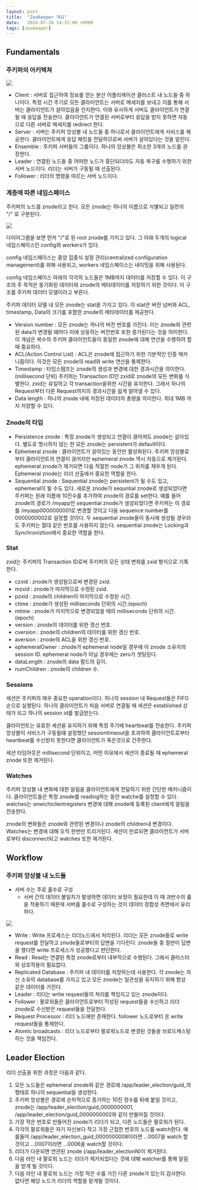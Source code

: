 ```yaml
---
layout: post
title:  "ZooKeeper 개요"
date:   2016-07-26 14:31:00 +0900
tags: [zookeeper]
---
```


## Fundamentals

### 주키퍼의 아키텍쳐

![](http://yonghochoi.github.io/images/zookeeper/zookeeper-1.png)

* Client : 서버로 접근하여 정보를 얻는 분산 어플리케이션 클러스트 내 노드들 중 하나이다. 특정 시간 주기로 모든 클라이언트는 서버로 메세지를 보내고 이를 통해 서버는 클라이언트가 살아있음을 인지한다. 이와 유사하게 서버도 클라이언트가 연결 될 때 응답을 전송한다. 클라이언트가 연결된 서버로부터 응답을 받지 못하면 자동으로 다른 서버로 메세지를 redirect 한다.
* Server : 서버는 주키퍼 앙상블 내 노드들 중 하나로서 클라이언트에게 서비스를 제공한다. 클라이언트에게 응답 패킷을 전달하므로써 서버가 살아있다는 것을 알린다.
* Ensemble : 주키퍼 서버들의 그룹이다. 하나의 앙상블은 최소한 3개의 노드를 권장한다.
* Leader : 연결된 노드들 중 어떠한 노드가 중단되더라도 자동 복구를 수행하기 위한 서버 노드이다. 리더는 서버가 구동될 때 선출된다.
* Follower : 리더의 명령을 따르는 서버 노드이다.

### 계층에 따른 네임스페이스

주키퍼의 노드를 znode라고 한다. 모든 znode는 하나의 이름으로 식별되고 일련의 "/" 로 구분된다.

![](http://yonghochoi.github.io/images/zookeeper/zookeeper-2.png)

다이어그램을 보면 먼저 "/"로 된 root znode를 가지고 있다. 그 아래 두개의 logical 네임스페이스인 config와 workers가 있다.

config 네임스페이스는 중앙 집중식 설정 관리(centralized configuration management)를 위해 사용되고, workers 네임스페이스는 네이밍을 위해 사용된다.

config 네임스페이스 아래의 각각의 노드들은 1MB까지 데이터를 저장할 수 있다. 이 구조의 주 목적은 동기화된 데이터와 znode의 메타데이터를 저장하기 위한 것이다. 이 구조를 주키퍼 데이터 모델이라고 부른다.

주키퍼 데이터 모델 내 모든 znode는 stat을 가지고 있다. 이 stat은 버전 넘버와 ACL, timestamp, Data의 크기를 포함한 znode의 메타데이터를 제공한다.

* Version number : 모든 znode는 하나의 버전 번호를 가진다. 이는 znode와 관련된 data가 변경될 떄마다 이에 상응하는 버전번호 또한 증가된다는 것을 의미한다. 이 개념은 복수의 주키퍼 클라이언트들이 동일한 znode에 대해 연산을 수행하려 할 때 중요하다.
* ACL(Action Control List) : ACL은 znode에 접근하기 위한 기본적인 인증 메카니즘이다. 이것은 모든 znode의 read와 write 연산을 통제한다.
* Timestamp : 타임스탬프는 znode의 생성과 변경에 대한 경과시간을 의미한다.(millisecond 단위) 주키퍼는 Transaction ID인 zxid로 znode의 모든 변화를 식별한다. zxid는 유일하고 각 transaction을위한 시간을 유지한다. 그래서 하나의 Request부터 다른 Request까지의 경과시간을 쉽게 알아낼 수 있다.
* Data length : 하나의 znode 내에 저장된 데이터의 총량을 의미한다. 최대 1MB 까지 저장할 수 있다.

### Znode의 타입

* Persistence znode : 특정 znode가 생성되고 연결이 끊어져도 znode는 살아있다. 별도로 명시하지 않는 한 모든 znode는 persistent가 default이다.
* Ephemeral znode : 클라이언트가 살아있는 동안만 활성화된다. 주키퍼 앙상블로부터 클라이언트의 연결이 끊어지만 ephemeral znode 역시 자동으로 제거된다. ephemeral znode가 제거되면 다음 적절한 node가 그 위치를 채우게 된다. Ephemeral znode는 리더 선출에서 중요한 역할을 한다.
* Sequential znode : Sequential znode는 persistent가 될 수도 있고, ephemeral이 될 수도 있다. 새로운 znode가 sequntial znode로 생성되었다면 주키퍼는 원래 이름에 10진수를 추가하여 znode의 경로를 set한다. 예를 들어 znode의 경로가 /myapp인 sequential znode가 생성되었다면 주키퍼는 이 경로를 /myapp0000000001로 변경할 것이고 다음 sequence number를 0000000002로 설정할 것이다. 두 sequential znode들이 동시에 생성될 경우라도 주키퍼는 절대 같은 번호를 사용하지 않는다. sequential znode는 Locking과 Synchroniztion에서 중요한 역할을 한다.

### Stat

zxid는 주키퍼의 Transaction ID로써 주키퍼의 모든 상태 변화를 zxid 형식으로 기록한다.

* czxid : znode가 생성됨으로써 변경된 zxid.
* mzxid : znode가 마지막으로 수정된 zxid.
* pzxid : znode의 children이 마지막으로 수정된 시간.
* ctime : znode가 생성된 milliseconds 단위의 시간.(epoch)
* mtime : znode가 마지막으로 변경되었을 때의 milliseconds 단위의 시간.(epoch)
* version : znode의 데이터를 위한 갱신 번호.
* cversion : znode의 children의 데이터를 위한 갱신 번호.
* aversion : znode의 ACL을 위한 갱신 번호.
* ephemeralOwner : znode가 ephemeral node일 경우에 이 znode 소유자의 session ID. ephemeral node가 아닐 경우에는 zero가 셋팅된다.
* dataLength : znode의 data 필드의 길이.
* numChildren : znode의 children 수.

### Sessions

세션은 주키퍼의 매우 중요한 operation이다. 하나의 session 내 Request들은 FIFO 순으로 실행된다. 하나의 클라이언트가 처음 서버로 연결될 때 세션은 established 상태가 되고 하나의 session id를 발급받는다.

클라이언트는 유효한 세션을 유지하기 위해 특정 주기에 heartbeat를 전송한다. 주키퍼 앙상블이 서비스가 구동될떄 설정했던 sessiontimeout을 초과하여 클라이언트로부터 heartbeat를 수신받지 못한다면 클라이언트가 죽은것으로 간주한다.

세션 타임아웃은 millisecond 단위이고, 어떤 이유에서 세션이 종료될 때 ephemeral znode 또한 제거된다.

### Watches

주키퍼 앙상블 내 변화에 대한 알림을 클라이언트에게 전달하기 위한 간단한 메커니즘이다. 클라이언트들은 특정 znode를 reading하는 동안 watche를 설정할 수 있다. watches는 onwichiclientregisters 변경에 대해 znode에 등록된 client에게 알림을 전송한다.

znode의 변화들은 znode와 관련된 변경이나 znode의 children내 변경이다. Watches는 변경에 대해 오직 한번만 트리거된다. 세션이 만료되면 클라이언트가 서버로부터 disconnect되고 watches 또한 제거된다.

## Workflow

### 주키퍼 앙상블 내 노드들

* 서버 수는 주로 홀수로 구성
	* 서버 간의 데이터 불일치가 발생하면 데이터 보정이 필요한데 이 때 과반수의 룰을 적용하기 때문에 서버를 홀수로 구성하는 것이 데이터 정합성 측면에서 유리하다.

![](http://yonghochoi.github.io/images/zookeeper/zookeeper-3.png)

* Write : Write 프로세스는 리더노드에서 처리된다. 리더는 모든 znode들로 write request를 전달하고 znode들로부터의 답변을 기다린다. znode들 중 절반이 답변을 했다면 write 프로세스가 성공했다고 판단한다.
* Read : Read는 연결된 특정 znode로부터 내부적으로 수행된다. 그래서 클러스터와 상호작용이 필요없다.
* Replicated Database : 주키퍼 내 데이터를 저장하는데 사용한다. 각 znode는 자신 소유의 database를 가지고 있고 모든 znode는 일관성을 유지하기 위해 항상 같은 데이터를 가진다.
* Leader : 리더는 wrtie request들의 처리를 책임지고 있는 znode이다.
* Follower : 팔로워들은 클라이언트로부터 작성된 request들을 수신하고 리더 znode로 수신받은 request들을 전달한다.
* Request Processor : 리더 노드에만 존재한다. follower 노드로부터 온 write request들을 통제한다.
* Atomic broadcasts : 리더 노드로부터 팔로워노드로 변경된 것들을 브로드캐스팅하는 것을 책임진다.

## Leader Election

리더 선출을 위한 과정은 다음과 같다.

1. 모든 노드들은 ephemeral znode와 같은 경로에 /app/leader_election/guid_의 형태로 하나의 sequential을 생성한다.
2. 주키퍼 앙상블은 경로에 순차적으로 증가하는 10진 정수를 뒤에 붙일 것이고, znode는 /app/leader_election/guid_0000000001, /app/leader_election/guid_0000000002와 같이 만들어질 것이다.
3. 가장 작은 번호로 만들어진 znode가 리더가 되고, 다른 노드들은 팔로워가 된다.
4. 각각의 팔로워들은 자기 자신보다 작고 가장 근접한 번호의 노드를 watch한다. 예를들어 /app/leader_election_guid_0000000008이라면 ...0007을 watch 할 것이고 ...0007이라면 ...0006을 watch할 것이다.
5. 리더가 다운되면 연관된 znode (/app/leader_electionN)이 제거된다.
6. 다음 라인 내 팔로워 노드는 리더가 제거되었다는 것에 대해 watcher를 통해 알림을 받게 될 것이다.
7. 다음 라인 내 팔로워 노드는 가장 작은 수를 가진 다른 znode가 있는지 검사한다. 없다면 해당 노드가 리더의 역할을 맡게될 것이다.
